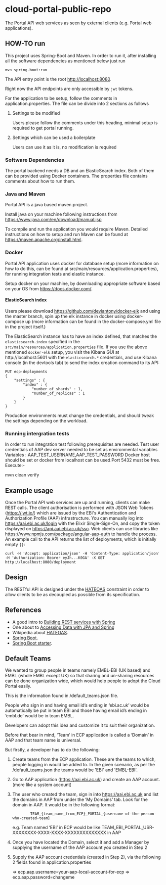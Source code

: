 # cloud-portal-public-repo

The Portal API web services as seen by external clients (e.g. Portal web applications).  

## HOW-TO run  

This project uses Spring-Boot and Maven. In order to run it, after installing all the software dependencies as mentioned below just run  

    mvn spring-boot:run  

 The API entry point is the root [http://localhost:8080](http://localhost:8080).  

Right now the API endpoints are only accessible by `jwt` tokens. 

For the application to be setup, follow the comments in application.properties. The file can be divide into 2 sections 
as follows

1. Settings to be modified 

    Users please follow the comments under this heading, minimal setup is required to get portal running.
   
2. Settings which can be used a boilerplate 

   Users can use it as it is, no modification is required
   

### Software Dependencies  

The portal backend needs a DB and an ElasticSearch index. Both of them can be provided using Docker containers. The properties file contains comments about how to run them.  

### Java and Maven

Portal API is a java based maven project. 

Install java on your machine following instructions from https://www.java.com/en/download/manual.jsp

To compile and run the application you would require Maven. Detailed instructions on how to setup and run Maven
can be found at https://maven.apache.org/install.html.

### Docker

Portal API application uses docker for database setup (more information on how to do this, can be found at src/main/resources/application.properties), for running integration tests and elastic instance. 

Setup docker on your machine, by downloading appropriate software based on your OS from https://docs.docker.com/.

#### ElasticSearch index

Users please download https://github.com/deviantony/docker-elk and using the master branch, spin up the elk instance in docker using docker-compose up (more information can be found in the docker-compose.yml file in the project itself.)

The ElasticSearch instance has to have an index defined, that matches the `elasticsearch.index` 
specified in the `src/main/resources/application.properties` file. If you use the above mentioned `docker-elk` setup,
you visit the Kibana GUI at http://localhost:5601 with the `elasticsearch.*` credentials, 
and use Kibana console (in the devtools tab) to send the index creation command to its API:  

```
PUT ecp-deployments
{
    "settings" : {
        "index" : {
            "number_of_shards" : 1, 
            "number_of_replicas" : 1 
        }
    }
}
```
Production environments must change the credentials, and should tweak the settings depending on the workload.

### Running intergration tests

In order to run integration test following prerequisites are needed. Test user credentials of AAP dev server needed to be set as environmental variables Variables : AAP_TEST_USERNAME,AAP_TEST_PASSWORD Docker host should be set or docker from localhost can be used.Port 5432 must be free. Execute:-

mvn clean verify

## Example usage

Once the Portal API web services are up and running, clients can make REST calls. The client authorisation 
is performed with JSON Web Tokens (https://jwt.io/) which are issued by the EBI's Authentication and Authorization Profile (AAP) infrastructure. You can manually log into https://aai.ebi.ac.uk/login with the Elixir Single-Sign-On,
and copy the token displayed on https://api.aai.ebi.ac.uk/sso. Web clients can use libraries like https://www.npmjs.com/package/angular-aap-auth to handle the process. An example call to the API returns the list of deployments, 
which is initially empty `{}`:
```
curl -H 'Accept: application/json' -H 'Content-Type: application/json' -H 'Authorization: Bearer eyJh...K0GA' -X GET http://localhost:8080/deployment
```

## Design  

The RESTful API is designed under the [HATEOAS](https://en.wikipedia.org/wiki/HATEOAS) constraint in order to allow clients to be as decoupled as possible from its specification.

## References  

- A good intro to [Building REST services with Spring](http://spring.io/guides/tutorials/bookmarks/)  
- One about to [Accessing Data with JPA and Spring](http://spring.io/guides/gs/accessing-data-jpa/)  
- Wikipedia about [HATEOAS](https://en.wikipedia.org/wiki/HATEOAS).    
- [Spring Boot](http://projects.spring.io/spring-boot/).  
- [Spring Boot starter](http://start.spring.io/).  


## Default Teams

We wanted to group people in teams namely EMBL-EBI (UK based) and EMBL (whole EMBL except UK) so that sharing and un-sharing resources can be done organization wide, which would help people to adopt the Cloud Portal easily.

This is the information found in /default_teams.json file.

People who sign in and having email id’s ending in ‘ebi.ac.uk’ would be automatically be put in team EBI and 
those having email id’s ending in ‘embl.de’ would be in team EMBL.

Developers can adopt this idea and customize it to suit their organization.

Before that bear in mind, ‘Team’ in ECP application is called a ‘Domain’ in AAP and that
team name is universal.


But firstly, a developer has to do the following:

1.	Create teams from the ECP application. These are the teams to which, people logging in would be added to.
    In the given scenario, as per the /default_teams.json the teams would be 'EBI' and 'EMBL-EBI'. 
    
2.	Go to AAP application (https://aai.ebi.ac.uk) and create an AAP account. (more like a system account)

3.	The user who created the team, sign in into https://aai.ebi.ac.uk  and list the domains in AAP from under the ‘My Domains’     tab. Look for the domain in AAP. It would be in the following format: 

                TEAM_{team_name_from_ECP}_PORTAL_{username-of-the-person-who-created-team}
                
    e.g. Team named ‘EBI’ in ECP would be like TEAM_EBI_PORTAL_USR-XXXXXXXX-XXXX-XXXX-XXXXXXXXXXXXXX  in AAP
    
4.	Once you have located the Domain, select it and add a Manager by supplying the username of the AAP account you created in     Step 2

5.	Supply the AAP account credentials (created in Step 2), via the following 2 fields found in application.properties

    => ecp.aap.username=your-aap-local-account-for-ecp
    => ecp.aap.password=changeme
